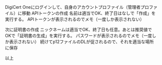 DigiCert Oneにログインして、自身のアカウントプロファイル（管理者プロファイル）に移動
APIトークンの作成
名前は適当でOK、終了日はなしで「作成」を実行する。
APIトークンが表示されるのでメモ（一度しか表示されない）

次に証明書の作成
ニックネームは適当でOK、終了日も任意。あとは推奨値でOKで「証明書の生成」を実行する。
パスワードが表示されるのでメモ（一度しか表示されない）
続けてp12ファイルのDLが促されるので、それを適当な場所に保存

以上
